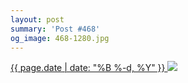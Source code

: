 ```yaml
---
layout: post
summary: 'Post #468'
og_image: 468-1280.jpg
---
```


<p>
 <time>
  <a href="/468">
   {{ page.date | date: "%B %-d, %Y" }}
  </a>
 </time>
 <a href="/468">
  <img sizes="(min-width: 700px) 50vw, calc(100vw - 2rem)" src="{{ site.assets_url }}/468-640.jpg" srcset="{{ site.assets_url }}/468-1280.jpg 1280w, {{ site.assets_url }}/468-960.jpg 960w, {{ site.assets_url }}/468-640.jpg 640w, {{ site.assets_url }}/468-320.jpg 320w"/>
 </a>
</p>
